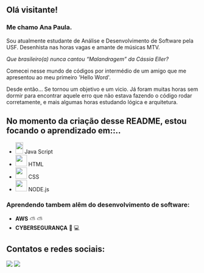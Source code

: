 ## Olá visitante! 

### Me chamo Ana Paula. 

Sou atualmente estudante de Análise e Desenvolvimento de Software pela USF. 
Desenhista nas horas vagas e amante de músicas MTV. 

_Que brasileiro(a) nunca cantou “Malandragem” da Cássia Eller?_

Comecei nesse mundo de códigos por intermédio de um amigo que me apresentou 
ao meu primeiro 'Hello Word'. 

Desde então... Se tornou um objetivo e um vicio. Já foram muitas horas sem dormir
para encontrar aquele erro que não estava fazendo o código rodar corretamente, e 
mais algumas horas estudando lógica e arquitetura. 

## No momento da criação desse README, estou focando o aprendizado em::.. 
 
 
 - <img src="https://cdn.jsdelivr.net/gh/devicons/devicon/icons/javascript/javascript-original.svg" width="20" height="30"/> Java Script 
 - <img src="https://cdn.jsdelivr.net/gh/devicons/devicon/icons/html5/html5-original-wordmark.svg" width="30" height="30" /> HTML 
 - <img src="https://cdn.jsdelivr.net/gh/devicons/devicon/icons/css3/css3-original-wordmark.svg" width="30" height="30" /> CSS
 - <img src="https://cdn.jsdelivr.net/gh/devicons/devicon/icons/nodejs/nodejs-plain.svg" width="30" height="30" /> NODE.js

### Aprendendo tambem alêm do desenvolvimento de software:

- **AWS** :partly_sunny: :partly_sunny:
- **CYBERSEGURANÇA** :closed_lock_with_key:	:computer:

## Contatos e redes sociais: 
<div>
 <a href = "mailto:anasouza673@gmail.com"><img loading="lazy" src="https://img.shields.io/badge/Gmail-D14836?style=for-the-badge&logo=gmail&logoColor=white" target="_blank"></a>
<a href="www.linkedin.com/in/ana-souza-b7a9a4263" target="_blank"><img loading="lazy" src="https://img.shields.io/badge/-LinkedIn-%230077B5?style=for-the-badge&logo=linkedin&logoColor=white" target="_blank"></a>
</div>

